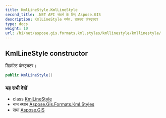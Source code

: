 ```yaml
---
title: KmlLineStyle.KmlLineStyle
second_title: .NET API संदर्भ के लिए Aspose.GIS
description: KmlLineStyle नर्मत. डफ़ल्ट कंस्ट्रक्टर
type: docs
weight: 10
url: /hi/net/aspose.gis.formats.kml.styles/kmllinestyle/kmllinestyle/
---
```

## KmlLineStyle constructor

डिफ़ॉल्ट कंस्ट्रक्टर।

```csharp
public KmlLineStyle()
```

### यह सभी देखें

* class [KmlLineStyle](../)
* नाम स्थान [Aspose.Gis.Formats.Kml.Styles](../../kmllinestyle/)
* सभा [Aspose.GIS](../../../)



